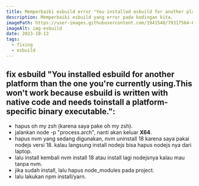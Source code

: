 ```yaml
---
title: Memperbaiki esbuild error "You installed esbuild for another platform than the one you're currently using.This won't work because esbuild is written with native code and needs toinstall ..."
description: Memperbaiki esbuild yang error pada kodingan kita.
imagePath: https://user-images.githubusercontent.com/1941540/79317564-6a81a980-7f38-11ea-9817-1a668c618fce.png
imageAlt: img-esbuild
date: 2023-10-13
tags:
  - fixing
  - esbuild
---
```


## fix esbuild "You installed esbuild for another platform than the one you're currently using.This won't work because esbuild is written with native code and needs toinstall a platform-specific binary executable.":

- hapus oh my zsh (karena saya pake oh my zsh).
- jalankan node -p "process.arch", nanti akan keluar <b>X64</b>.
- hapus nvm yang sedang digunakan, nvm uninstall 18 karena saya pakai nodejs versi 18. kalau langsung install nodejs bisa hapus nodejs nya dari laptop.
- lalu install kembali nvm install 18 atau install lagi nodejsnya kalau mau tanpa nvm.
- jika sudah install, lalu hapus node_modules pada project.
- lalu lakukan npm install/yarn.
